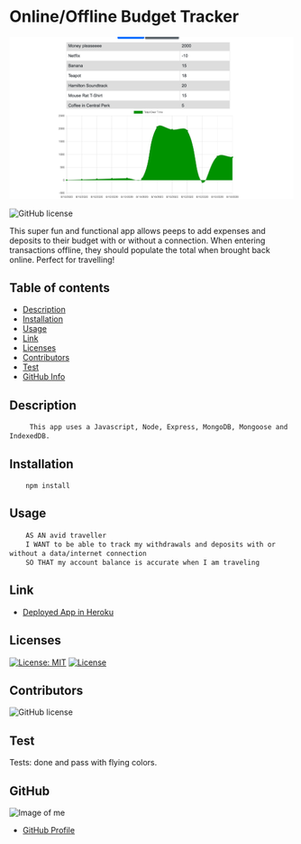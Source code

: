 # **Online/Offline Budget Tracker**

![](public/icons/cool.png)


![GitHub license](https://img.shields.io/badge/Made%20by-%40paulinalo22-blue)


This super fun and functional app allows peeps to add expenses and deposits to their budget with or without a connection. When entering transactions offline, they should populate the total when brought back online. Perfect for travelling!


## Table of contents

- [Description](#Description)
- [Installation](#Installation)
- [Usage](#Usage)
- [Link](#Links) 
- [Licenses](#Licenses)
- [Contributors](#Contributors)
- [Test](#Test)
- [GitHub Info](#GitHub) 


## Description
         This app uses a Javascript, Node, Express, MongoDB, Mongoose and IndexedDB.

## Installation

        npm install 

## Usage

        AS AN avid traveller
        I WANT to be able to track my withdrawals and deposits with or without a data/internet connection
        SO THAT my account balance is accurate when I am traveling 

## Link

- [Deployed App in Heroku](https://boiling-brushlands-46623.herokuapp.com/)

## Licenses

[![License: MIT](https://img.shields.io/badge/License-MIT-yellow.svg)](https://opensource.org/licenses/MIT)
[![License](https://img.shields.io/badge/License-Apache%202.0-blue.svg)](https://opensource.org/licenses/Apache-2.0)

## Contributors

![GitHub license](https://img.shields.io/badge/Made%20by-%40paulinalo22-blue)

## Test

Tests: done and pass with flying colors.

## GitHub

![Image of me](https://avatars0.githubusercontent.com/u/62158203?v=4)
- [GitHub Profile](https://github.com/paulinalo22)
